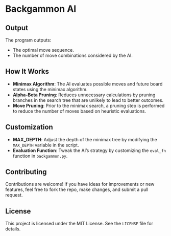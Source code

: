 # Backgammon AI

## Output

The program outputs:

- The optimal move sequence.
- The number of move combinations considered by the AI.

## How It Works

- **Minimax Algorithm**: The AI evaluates possible moves and future board states using the minimax algorithm.
- **Alpha-Beta Pruning**: Reduces unnecessary calculations by pruning branches in the search tree that are unlikely to lead to better outcomes.
- **Move Pruning**: Prior to the minimax search, a pruning step is performed to reduce the number of moves based on heuristic evaluations.

## Customization

- **MAX_DEPTH**: Adjust the depth of the minimax tree by modifying the `MAX_DEPTH` variable in the script.
- **Evaluation Function**: Tweak the AI’s strategy by customizing the `eval_fn` function in `backgammon.py`.

## Contributing

Contributions are welcome! If you have ideas for improvements or new features, feel free to fork the repo, make changes, and submit a pull request.

## License

This project is licensed under the MIT License. See the `LICENSE` file for details.

